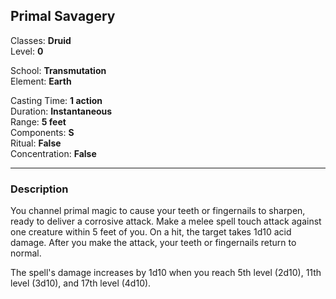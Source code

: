 ## Primal Savagery

Classes: **Druid**  
Level: **0**  

School: **Transmutation**  
Element: **Earth**  

Casting Time: **1 action**  
Duration: **Instantaneous**  
Range: **5 feet**  
Components: **S**  
Ritual: **False**  
Concentration: **False**  

------

### Description

You channel primal magic to cause your teeth or fingernails to sharpen, ready to deliver a corrosive attack. Make a melee spell touch attack against one creature within 5 feet of you. On a hit, the target takes 1d10 acid damage. After you make the attack, your teeth or fingernails return to normal.

The spell's damage increases by 1d10 when you reach 5th level (2d10), 11th level (3d10), and 17th level (4d10).